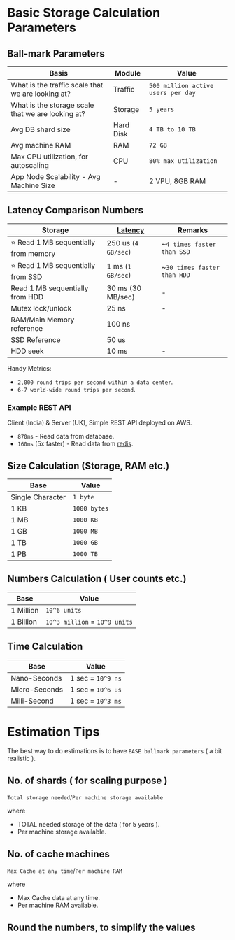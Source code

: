 

# Basic Storage Calculation Parameters

## Ball-mark Parameters

| Basis                                             | Module    | Value                              |
|---------------------------------------------------|-----------|------------------------------------|
| What is the traffic scale that we are looking at? | Traffic   | `500 million active users per day` |
| What is the storage scale that we are looking at? | Storage   | `5 years`                          |
| Avg DB shard size                                 | Hard Disk | `4 TB to 10 TB`                    |
| Avg machine RAM                                   | RAM       | `72 GB`                            |
| Max CPU utilization, for autoscaling              | CPU       | `80% max utilization`              |
| App Node Scalability - Avg Machine Size           | -         | 2 VPU, 8GB RAM                     |

## Latency Comparison Numbers

| Storage                                   | [Latency](https://github.com/donnemartin/system-design-primer#latency-numbers-every-programmer-should-know) | Remarks                     |
|-------------------------------------------|-------------------------------------------------------------------------------------------------------------|-----------------------------|
| :star: Read 1 MB sequentially from memory | 250 us (`4 GB/sec`)                                                                                           | ~`4 times faster than SSD`  |
| :star: Read 1 MB sequentially from SSD    | 1 ms (`1 GB/sec`)                                                                                             | ~`30 times faster than HDD` |
| Read 1 MB sequentially from HDD           | 30 ms (30 MB/sec)                                                                                           | -                           |
| Mutex lock/unlock                         | 25 ns                                                                                                       | -                           |
| RAM/Main Memory reference                 | 100 ns                                                                                                      |                             |
| SSD Reference                             | 50 us                                                                                                       |                             |
| HDD seek                                  | 10 ms                                                                                                       | -                           |

Handy Metrics:
- `2,000 round trips per second within a data center`.
- `6-7 world-wide round trips per second`.

### Example REST API

Client (India) & Server (UK), Simple REST API deployed on AWS.
- `870ms` - Read data from database. 
- `160ms` (5x faster) - Read data from [redis](3_DatabaseComponents/In-Memory-Cache/Redis).

## Size Calculation (Storage, RAM etc.)

| Base             | Value        | 
|------------------|--------------|
| Single Character | `1 byte`     |
| 1 KB             | `1000 bytes` |
| 1 MB             | `1000 KB`    |
| 1 GB             | `1000 MB`    |
| 1 TB             | `1000 GB`    |
| 1 PB             | `1000 TB`    |

## Numbers Calculation ( User counts etc.)

| Base      | Value                         | 
|-----------|-------------------------------|
| 1 Million | `10^6 units`                  |
| 1 Billion | `10^3 million` = `10^9 units` |

## Time Calculation

| Base          | Value             | 
|---------------|-------------------|
| Nano-Seconds  | 1 sec = `10^9 ns` |
| Micro-Seconds | 1 sec = `10^6 us` |
| Milli-Second  | 1 sec = `10^3 ms` |

# Estimation Tips
The best way to do estimations is to have `BASE ballmark parameters` ( a bit realistic ).

## No. of shards ( for scaling purpose )

`Total storage needed`/`Per machine storage available`

where
  - TOTAL needed storage of the data ( for 5 years ).
  - Per machine storage available.

## No. of cache machines

`Max Cache at any time`/`Per machine RAM`

where
  - Max Cache data at any time.
  - Per machine RAM available.

## Round the numbers, to simplify the values

